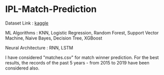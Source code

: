 # IPL-Match-Prediction

Dataset Link : [kaggle](https://www.kaggle.com/nowke9/ipldata)

ML Algorithms : KNN, Logistic Regression, Random Forest, Support Vector Machine, Naive Bayes, Decision Tree, XGBoost

Neural Architecture : RNN, LSTM


I have considered "matches.csv" for match winner prediction. For the best results, the records of the past 5 years - from 2015 to 2019 have been considered also.
